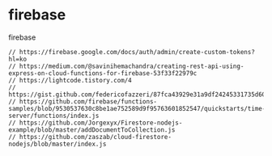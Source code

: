 # firebase
firebase


    // https://firebase.google.com/docs/auth/admin/create-custom-tokens?hl=ko
    // https://medium.com/@savinihemachandra/creating-rest-api-using-express-on-cloud-functions-for-firebase-53f33f22979c
    // https://lightcode.tistory.com/4
    // https://gist.github.com/federicofazzeri/87fca43929e31a9df24245331735d602
    // https://github.com/firebase/functions-samples/blob/9530537630c8be1ae752589d9f95763601852547/quickstarts/time-server/functions/index.js
    // https://github.com/Jorgexyx/Firestore-nodejs-example/blob/master/addDocumentToCollection.js
    // https://github.com/zaszab/cloud-firestore-nodejs/blob/master/index.js
